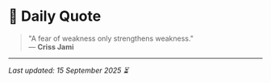 # 📜 Daily Quote

> "A fear of weakness only strengthens weakness."  
> — **Criss Jami**

---

_Last updated: 15 September 2025 ⏳_

